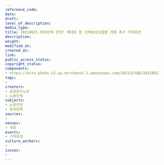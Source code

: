 ```yaml
---
reference_code: 
date: 
draft: 
level_of_description: 
media_type: 
title: 20210621-태아산재 인정! 제대로 된 산재보상보험법 개정 촉구 기자회견
description: 
weight: 
modified_at: 
created_at: 
link: 
public_access_status: 
copyright_status: 
components:
- https://kctu-photo.s3.ap-northeast-2.amazonaws.com/2021년/6월/20210621-태아산재+인정!+제대로+된+산재보상보험법+개정+촉구+기자회견/_5D40003.jpg
tags:
- 
creators:
- 공공운수노조
- 노동단체
subjects:
- 노동안전
- 정치정책
sources:
- 
venues:
- 국회
events:
- 기자회견
culture_workers:
- 
issues:
- 
---
```

